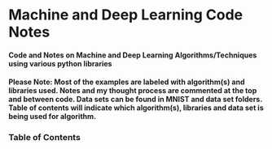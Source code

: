 # Machine and Deep Learning Code Notes
#### Code and Notes on Machine and Deep Learning Algorithms/Techniques using various python libraries
#### Please Note:  Most of the examples are labeled with algorithm(s) and libraries used.  Notes and my thought process are commented at the top and between code.  Data sets can be found in MNIST and data set folders.  Table of contents will indicate which algorithm(s), libraries and data set is being used for algorithm.
### Table of Contents
